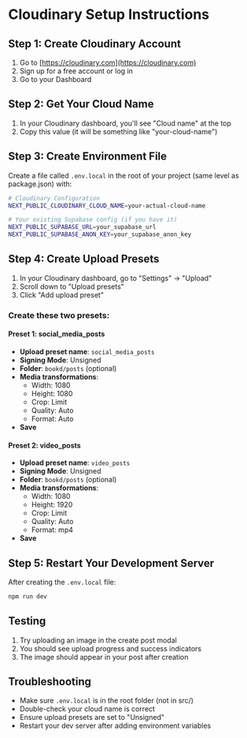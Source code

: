 # Cloudinary Setup Instructions

## Step 1: Create Cloudinary Account
1. Go to [https://cloudinary.com](https://cloudinary.com)
2. Sign up for a free account or log in
3. Go to your Dashboard

## Step 2: Get Your Cloud Name
1. In your Cloudinary dashboard, you'll see "Cloud name" at the top
2. Copy this value (it will be something like "your-cloud-name")

## Step 3: Create Environment File
Create a file called `.env.local` in the root of your project (same level as package.json) with:

```bash
# Cloudinary Configuration
NEXT_PUBLIC_CLOUDINARY_CLOUD_NAME=your-actual-cloud-name

# Your existing Supabase config (if you have it)
NEXT_PUBLIC_SUPABASE_URL=your_supabase_url
NEXT_PUBLIC_SUPABASE_ANON_KEY=your_supabase_anon_key
```

## Step 4: Create Upload Presets
1. In your Cloudinary dashboard, go to "Settings" → "Upload"
2. Scroll down to "Upload presets"
3. Click "Add upload preset"

### Create these two presets:

#### Preset 1: social_media_posts
- **Upload preset name**: `social_media_posts`
- **Signing Mode**: Unsigned
- **Folder**: `bookd/posts` (optional)
- **Media transformations**:
  - Width: 1080
  - Height: 1080
  - Crop: Limit
  - Quality: Auto
  - Format: Auto
- **Save**

#### Preset 2: video_posts
- **Upload preset name**: `video_posts`
- **Signing Mode**: Unsigned
- **Folder**: `bookd/posts` (optional)
- **Media transformations**:
  - Width: 1080
  - Height: 1920
  - Crop: Limit
  - Quality: Auto
  - Format: mp4
- **Save**

## Step 5: Restart Your Development Server
After creating the `.env.local` file:
```bash
npm run dev
```

## Testing
1. Try uploading an image in the create post modal
2. You should see upload progress and success indicators
3. The image should appear in your post after creation

## Troubleshooting
- Make sure `.env.local` is in the root folder (not in src/)
- Double-check your cloud name is correct
- Ensure upload presets are set to "Unsigned"
- Restart your dev server after adding environment variables
